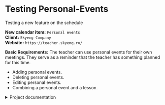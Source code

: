 # Testing Personal-Events
 Testing a new feature on the schedule

<b>New calendar item:</b> `Personal events` <br>
<b>Client:</b> `Skyeng Company` <br>
<b>Website:</b> `https://teacher.skyeng.ru/` <br>

<b>Basic Requirements:</b> The teacher can use personal events for their own meetings. They serve as a reminder that the teacher has something planned for this time.

- Adding personal events. <br>
- Deleting personal events. <br>
- Editing personal events. <br>
- Combining a personal event and a lesson. <br>

<details><summary>Project documentation</summary>

We have added a new element to the calendar — `personal events`. <br>
The teacher can use personal events for their own meetings. <br>
They serve as a reminder that the teacher has something planned for this time. <br>

 ![image](https://user-images.githubusercontent.com/115921753/202154586-f287e898-00e2-4a54-8666-169fb0e6ca4c.png)

<b>Operations with personal events:</b> <br>
<ins>Adding personal events.</ins> <br>
The teacher can add a personal event in two ways:
 
<ul>
 <li> click into the slot, </li>
 <li> click on the plus sign. </li>
</ul>
 
When adding a personal event:
 
<ul>
 <li> The name is a required parameter, but no more than 40 characters. </li>
 <li> Date and time are required parameters. </li>
 <li> Description — optional to fill in, there is no limit on characters. You can't insert pictures at this stage. Markdowns and links are available. </li>
 <li> The event color is gray by default. </li>
</ul>

![image](https://user-images.githubusercontent.com/115921753/202159943-37ccfc58-cfc0-41dc-af64-7b7e858ebb5b.png)

 
 
</details>

